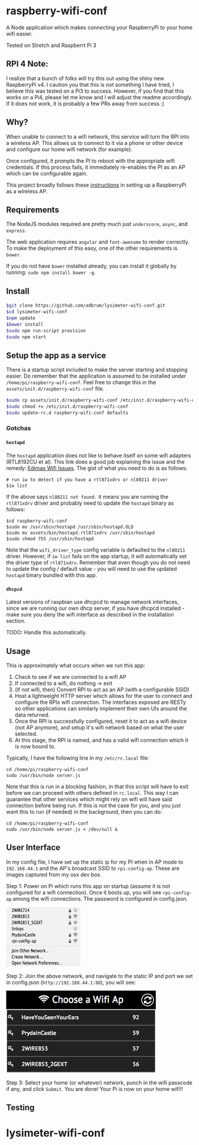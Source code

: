 # raspberry-wifi-conf

A Node application which makes connecting your RaspberryPi to your home wifi easier.

Tested on Stretch and Raspberrt Pi 3

## RPI 4 Note:

I realize that a bunch of folks will try this out using the shiny new RaspberryPi v4. I caution you that this is not something I have tried, I believe this was tested on a Pi3 to success. However, if you find that this works on a Pi4, please let me know and I will adjust the readme accordingly. If it does not work, it is probably a few PRs away from success :)

## Why?

When unable to connect to a wifi network, this service will turn the RPI into a wireless AP. This allows us to connect to it via a phone or other device and configure our home wifi network (for example).

Once configured, it prompts the PI to reboot with the appropriate wifi credentials. If this process fails, it immediately re-enables the PI as an AP which can be configurable again.

This project broadly follows these [instructions](https://www.raspberrypi.org/documentation/configuration/wireless/access-point.md) in setting up a RaspberryPi as a wireless AP.

## Requirements

The NodeJS modules required are pretty much just `underscore`, `async`, and `express`. 

The web application requires `angular` and `font-awesome` to render correctly. To make the deployment of this easy, one of the other requirements is `bower`.

If you do not have `bower` installed already, you can install it globally by running: `sudo npm install bower -g`.

## Install

```sh
$git clone https://github.com/adbrum/lysimeter-wifi-conf.git
$cd lysimeter-wifi-conf
$npm update
$bower install
$sudo npm run-script provision
$sudo npm start
```


## Setup the app as a service

There is a startup script included to make the server starting and stopping easier. Do remember that the application is assumed to be installed under `/home/pi/raspberry-wifi-conf`. Feel free to change this in the `assets/init.d/raspberry-wifi-conf` file.

```sh
$sudo cp assets/init.d/raspberry-wifi-conf /etc/init.d/raspberry-wifi-conf 
$sudo chmod +x /etc/init.d/raspberry-wifi-conf  
$sudo update-rc.d raspberry-wifi-conf defaults
```

### Gotchas

#### `hostapd`

The `hostapd` application does not like to behave itself on some wifi adapters (RTL8192CU et al). This link does a good job explaining the issue and the remedy: [Edimax Wifi Issues](http://willhaley.com/blog/raspberry-pi-hotspot-ew7811un-rtl8188cus/). The gist of what you need to do is as follows:

```
# run iw to detect if you have a rtl871xdrv or nl80211 driver
$iw list
```

If the above says `nl80211 not found.` it means you are running the `rtl871xdrv` driver and probably need to update the `hostapd` binary as follows:
```
$cd raspberry-wifi-conf
$sudo mv /usr/sbin/hostapd /usr/sbin/hostapd.OLD
$sudo mv assets/bin/hostapd.rtl871xdrv /usr/sbin/hostapd
$sudo chmod 755 /usr/sbin/hostapd
```

Note that the `wifi_driver_type` config variable is defaulted to the `nl80211` driver. However, if `iw list` fails on the app startup, it will automatically set the driver type of `rtl871xdrv`. Remember that even though you do not need to update the config / default value - you will need to use the updated `hostapd` binary bundled with this app.

#### `dhcpcd` 

Latest versions of raspbian use dhcpcd to manage network interfaces, since we are running our own dhcp server, if you have dhcpcd installed - make sure you deny the wifi interface as described in the installation section. 

TODO: Handle this automatically.

## Usage

This is approximately what occurs when we run this app:

1. Check to see if we are connected to a wifi AP
2. If connected to a wifi, do nothing -> exit
3. (if not wifi, then) Convert RPI to act as an AP (with a configurable SSID)
4. Host a lightweight HTTP server which allows for the user to connect and configure the RPIs wifi connection. The interfaces exposed are RESTy so other applications can similarly implement their own UIs around the data returned.
5. Once the RPI is successfully configured, reset it to act as a wifi device (not AP anymore), and setup it's wifi network based on what the user selected.
6. At this stage, the RPI is named, and has a valid wifi connection which it is now bound to.

Typically, I have the following line in my `/etc/rc.local` file:
```
cd /home/pi/raspberry-wifi-conf
sudo /usr/bin/node server.js
```

Note that this is run in a blocking fashion, in that this script will have to exit before we can proceed with others defined in `rc.local`. This way I can guarantee that other services which might rely on wifi will have said connection before being run. If this is not the case for you, and you just want this to run (if needed) in the background, then you can do:

```
cd /home/pi/raspberry-wifi-conf
sudo /usr/bin/node server.js < /dev/null &
```

## User Interface

In my config file, I have set up the static ip for my PI when in AP mode to `192.168.44.1` and the AP's broadcast SSID to `rpi-config-ap`. These are images captured from my osx dev box.

Step 1: Power on Pi which runs this app on startup (assume it is not configured for a wifi connection). Once it boots up, you will see `rpi-config-ap` among the wifi connections.  The password is configured in config.json.

<img src="https://raw.githubusercontent.com/sabhiram/public-images/master/raspberry-wifi-conf/wifi_options.png" width="200px" height="160px" />

Step 2: Join the above network, and navigate to the static IP and port we set in config.json (`http://192.168.44.1:88`), you will see:

<img src="https://raw.githubusercontent.com/sabhiram/public-images/master/raspberry-wifi-conf/ui.png" width="404px" height="222px" />

Step 3: Select your home (or whatever) network, punch in the wifi passcode if any, and click `Submit`. You are done! Your Pi is now on your home wifi!!

## Testing

# lysimeter-wifi-conf
